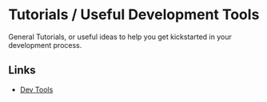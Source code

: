 # Tutorials / Useful Development Tools

General Tutorials, or useful ideas to help you get kickstarted in your development process.

## Links

- [Dev Tools](./USEFUL.md)